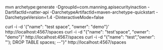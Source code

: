 mvn archetype:generate -DgroupId=com.manning.apisecurityinaction -DartifactId=natter-api -DarchetypeArtifactId=maven-archetype-quickstart -DarchetypeVersion=1.4 -DinteractiveMode=false


curl -i -d '{"name": "test space", "owner": "demo"}' http://localhost:4567/spaces
curl -i -d "{\"name\": \"test'space\", \"owner\": \"demo\"}"  http://localhost:4567/spaces
curl -i -d "{\"name\": \"test\",\"owner\": \"'); DROP TABLE spaces; --\"}" http://localhost:4567/spaces
